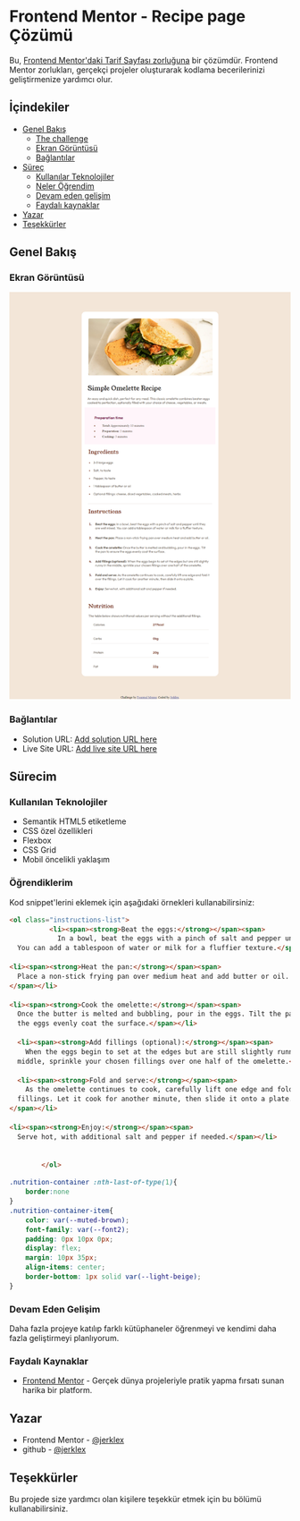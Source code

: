 
# Frontend Mentor - Recipe page Çözümü

Bu, [Frontend Mentor'daki Tarif Sayfası zorluğuna](https://www.frontendmentor.io/challenges/recipe-page-KiTsR8QQKm) bir çözümdür. Frontend Mentor zorlukları, gerçekçi projeler oluşturarak kodlama becerilerinizi geliştirmenize yardımcı olur.

## İçindekiler
- [Genel Bakış](#genel-bakış)
  - [The challenge](#the-challenge)
  - [Ekran Görüntüsü](#ekran-görüntüsü)
  - [Bağlantılar](#bağlantılar)
- [Süreç](#Süreç)
  - [Kullanılar Teknolojiler](#kullanılar-teknolojiler)
  - [Neler Öğrendim](#neler-öğrendim)
  - [Devam eden gelişim](#devam-eden-gelişim)
  - [Faydalı kaynaklar](#faydalı-kaynaklar)
- [Yazar](#yazar)
- [Teşekkürler](#teşekkürler)

## Genel Bakış

### Ekran Görüntüsü

![](design/ss.png)

### Bağlantılar

- Solution URL: [Add solution URL here](https://github.com/jerklex/recipe-page-main)
- Live Site URL: [Add live site URL here](https://jerklex.github.io/recipe-page-main/)

## Sürecim

### Kullanılan Teknolojiler

- Semantik HTML5 etiketleme
- CSS özel özellikleri
- Flexbox
- CSS Grid
- Mobil öncelikli yaklaşım

### Öğrendiklerim

Kod snippet'lerini eklemek için aşağıdaki örnekleri kullanabilirsiniz:

```html
<ol class="instructions-list">
          <li><span><strong>Beat the eggs:</strong></span><span>
            In a bowl, beat the eggs with a pinch of salt and pepper until they are well mixed. 
  You can add a tablespoon of water or milk for a fluffier texture.</span></li>

<li><span><strong>Heat the pan:</strong></span><span>
  Place a non-stick frying pan over medium heat and add butter or oil.
</span></li>

<li><span><strong>Cook the omelette:</strong></span><span>
  Once the butter is melted and bubbling, pour in the eggs. Tilt the pan to ensure 
  the eggs evenly coat the surface.</span></li>

  <li><span><strong>Add fillings (optional):</strong></span><span>
    When the eggs begin to set at the edges but are still slightly runny in the 
  middle, sprinkle your chosen fillings over one half of the omelette.</span></li>

  <li><span><strong>Fold and serve:</strong></span><span>
    As the omelette continues to cook, carefully lift one edge and fold it over the 
  fillings. Let it cook for another minute, then slide it onto a plate.
</span></li>

<li><span><strong>Enjoy:</strong></span><span>
  Serve hot, with additional salt and pepper if needed.</span></li>


        </ol>
```
```css
.nutrition-container :nth-last-of-type(1){
    border:none
}
.nutrition-container-item{
    color: var(--muted-brown);
    font-family: var(--font2);
    padding: 0px 10px 0px;
    display: flex;
    margin: 10px 35px;
    align-items: center;
    border-bottom: 1px solid var(--light-beige);
}
```
### Devam Eden Gelişim

Daha fazla projeye katılıp farklı kütüphaneler öğrenmeyi ve kendimi daha fazla geliştirmeyi planlıyorum.

### Faydalı Kaynaklar

- [Frontend Mentor](https://www.frontendmentor.io/) - Gerçek dünya projeleriyle pratik yapma fırsatı sunan harika bir platform.

## Yazar

- Frontend Mentor - [@jerklex](https://www.frontendmentor.io/profile/jerklex)
- github - [@jerklex](https://github.com/jerklex)

## Teşekkürler

Bu projede size yardımcı olan kişilere teşekkür etmek için bu bölümü kullanabilirsiniz.
